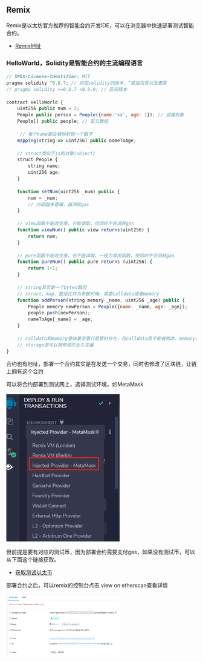 ## Remix

Remix是以太坊官方推荐的智能合约开发IDE，可以在浏览器中快速部署测试智能合约。

- [Remix地址](https://remix.ethereum.org)

### HelloWorld，Solidity是智能合约的主流编程语言

```js
// SPDX-License-Identifier: MIT
pragma solidity ^0.8.7; // 约定solidity的版本，^是指包含以及更高
// pragma solidity >=0.8.7 <0.9.9; // 区间版本

contract HelloWorld {
    uint256 public num = 2;
    People public person = People({name:'xx', age: 1}); // 创建对象
    People[] public people; // 定义数组

     // 每个name都会被映射到一个数字
    mapping(string => uint256) public nameToAge;

    // struct类似于js的对象(object)
    struct People {
        string name;
        uint256 age;
    }

    function setNum(uint256 _num) public {
        num = _num;
        // 内部越多逻辑，越消耗gas
    }

    // view函数不能改变值，只能读取，但同时不会消耗gas
    function viewNum() public view returns(uint256) {
        return num;
    }

    // pure函数不能改变值，也不能读取，一般为常用函数，但同时不会消耗gas
    function pureNum() public pure returns (uint256) {
        return 1+1;
    }

    // string其实是一个bytes数组
    // struct、map、数组在作为参数时候，需要calldata或者momory
    function addPerson(string memory _name, uint256 _age) public {
        People memory newPerson = People({name: _name, age: _age});
        people.push(newPerson);
        nameToAge[_name] = _age;
    }

    // calldata和momory意味着变量只是暂时存在，但calldata是不能被修改，memory能修改
    // storage是可以被修改的永久变量
}
```

合约也有地址，部署一个合约其实是在发送一个交易，同时也修改了区块链，让链上拥有这个合约  

可以将合约部署到测试网上，选择测试环境，如MetaMask

<img src="https://github.com/lll618xxx/web3-notes/blob/master/smartContract/img/env_select.png?raw=true" style="width:300px" />

但前提是要有对应的测试币，因为部署合约需要支付gas，如果没有测试币，可以从下面这个链接获取。

- [获取测试以太币](https://github.com/lll618xxx/web3-notes/blob/master/wallet/METAMASK.md)

部署合约之后，可以remix的控制台点击 view on etherscan查看详情

<img src="https://github.com/lll618xxx/web3-notes/blob/master/smartContract/img/detail.png?raw=true" style="width:300px" />

